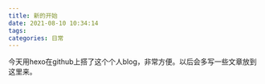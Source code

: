 ```yaml
---
title: 新的开始
date: 2021-08-10 10:34:14
tags:
categories: 日常
---
```


今天用hexo在github上搭了这个个人blog，非常方便。以后会多写一些文章放到这里来。

